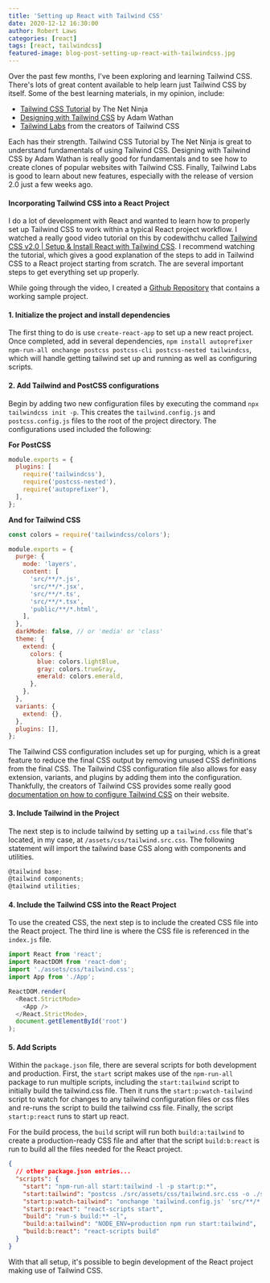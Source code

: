```yaml
---
title: 'Setting up React with Tailwind CSS'
date: 2020-12-12 16:30:00
author: Robert Laws
categories: [react]
tags: [react, tailwindcss]
featured-image: blog-post-setting-up-react-with-tailwindcss.jpg
---
```


Over the past few months, I've been exploring and learning Tailwind CSS. There's lots of great content available to help learn just Tailwind CSS by itself.<!-- more --> Some of the best learning materials, in my opinion, include:

- [Tailwind CSS Tutorial](https://www.youtube.com/playlist?list=PL4cUxeGkcC9gpXORlEHjc5bgnIi5HEGhw) by The Net Ninja
- [Designing with Tailwind CSS](https://www.youtube.com/playlist?list=PL7CcGwsqRpSM3w9BT_21tUU8JN2SnyckR) by
  Adam Wathan
- [Tailwind Labs](https://www.youtube.com/channel/UCOe-8z68tgw9ioqVvYM4ddQ) from the creators of Tailwind CSS

Each has their strength. Tailwind CSS Tutorial by The Net Ninja is great to understand fundamentals of using Tailwind CSS. Designing with Tailwind CSS by
Adam Wathan is really good for fundamentals and to see how to create clones of popular websites with Tailwind CSS. Finally, Tailwind Labs is good to learn about new features, especially with the release of version 2.0 just a few weeks ago.

#### Incorporating Tailwind CSS into a React Project

I do a lot of development with React and wanted to learn how to properly set up Tailwind CSS to work within a typical React project workflow. I watched a really good video tutorial on this by codewithchu called [Tailwind CSS v2.0 | Setup & Install React with Tailwind CSS](https://www.youtube.com/watch?v=mmFAW6t5G7Q). I recommend watching the tutorial, which gives a good explanation of the steps to add in Tailwind CSS to a React project starting from scratch. The are several important steps to get everything set up properly.

While going through the video, I created a [Github Repository](https://github.com/robert-laws/practice-dec-2020-react-app-with-tailwindcss) that contains a working sample project.

#### 1. Initialize the project and install dependencies

The first thing to do is use `create-react-app` to set up a new react project. Once completed, add in several dependencies, `npm install autoprefixer npm-run-all onchange postcss postcss-cli postcss-nested tailwindcss`, which will handle getting tailwind set up and running as well as configuring scripts.

#### 2. Add Tailwind and PostCSS configurations

Begin by adding two new configuration files by executing the command `npx tailwindcss init -p`. This creates the `tailwind.config.js` and `postcss.config.js` files to the root of the project directory. The configurations used included the following:

**For PostCSS**

```javascript
module.exports = {
  plugins: [
    require('tailwindcss'),
    require('postcss-nested'),
    require('autoprefixer'),
  ],
};
```

**And for Tailwind CSS**

```javascript
const colors = require('tailwindcss/colors');

module.exports = {
  purge: {
    mode: 'layers',
    content: [
      'src/**/*.js',
      'src/**/*.jsx',
      'src/**/*.ts',
      'src/**/*.tsx',
      'public/**/*.html',
    ],
  },
  darkMode: false, // or 'media' or 'class'
  theme: {
    extend: {
      colors: {
        blue: colors.lightBlue,
        gray: colors.trueGray,
        emerald: colors.emerald,
      },
    },
  },
  variants: {
    extend: {},
  },
  plugins: [],
};
```

The Tailwind CSS configuration includes set up for purging, which is a great feature to reduce the final CSS output by removing unused CSS definitions from the final CSS. The Tailwind CSS configuration file also allows for easy extension, variants, and plugins by adding them into the configuration. Thankfully, the creators of Tailwind CSS provides some really good [documentation on how to configure Tailwind CSS](https://tailwindcss.com/docs/configuration) on their website.

#### 3. Include Tailwind in the Project

The next step is to include tailwind by setting up a `tailwind.css` file that's located, in my case, at `/assets/css/tailwind.src.css`. The following statement will import the tailwind base CSS along with components and utilities.

```javascript
@tailwind base;
@tailwind components;
@tailwind utilities;
```

#### 4. Include the Tailwind CSS into the React Project

To use the created CSS, the next step is to include the created CSS file into the React project. The third line is where the CSS file is referenced in the `index.js` file.

```javascript
import React from 'react';
import ReactDOM from 'react-dom';
import './assets/css/tailwind.css';
import App from './App';

ReactDOM.render(
  <React.StrictMode>
    <App />
  </React.StrictMode>,
  document.getElementById('root')
);
```

#### 5. Add Scripts

Within the `package.json` file, there are several scripts for both development and production. First, the `start` script makes use of the `npm-run-all` package to run multiple scripts, including the `start:tailwind` script to initially build the tailwind.css file. Then it runs the `start:p:watch-tailwind` script to watch for changes to any tailwind configuration files or css files and re-runs the script to build the tailwind css file. Finally, the script `start:p:react` runs to start up react.

For the build process, the `build` script will run both `build:a:tailwind` to create a production-ready CSS file and after that the script `build:b:react` is run to build all the files needed for the React project.

```json
{
  // other package.json entries...
  "scripts": {
    "start": "npm-run-all start:tailwind -l -p start:p:*",
    "start:tailwind": "postcss ./src/assets/css/tailwind.src.css -o ./src/assets/css/tailwind.css",
    "start:p:watch-tailwind": "onchange 'tailwind.config.js' 'src/**/*.css' -e './src/assets/css/tailwind.css' -- npm run start:tailwind",
    "start:p:react": "react-scripts start",
    "build": "run-s build:** -l",
    "build:a:tailwind": "NODE_ENV=production npm run start:tailwind",
    "build:b:react": "react-scripts build"
  }
}
```

With that all setup, it's possible to begin development of the React project making use of Tailwind CSS.
